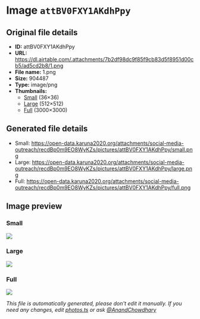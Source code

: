 # Image `attBV0FXY1AKdhPpy`

## Original file details

- **ID:** attBV0FXY1AKdhPpy
- **URL:** https://dl.airtable.com/.attachments/7b2df98dc9f85f9cb83d5f8951d00cb5/ad5cd2b8/1.png
- **File name:** 1.png
- **Size:** 904487
- **Type:** image/png
- **Thumbnails:**
  - [Small](https://dl.airtable.com/.attachmentThumbnails/fbe75056882ea4a7b1f4c7eb10f7899f/a78b2f2f) (36×36)
  - [Large](https://dl.airtable.com/.attachmentThumbnails/e18fb72bc3d1fe53ed86bc07ad464335/bdf466b9) (512×512)
  - [Full](https://dl.airtable.com/.attachmentThumbnails/b3676c715dca395fdc2539ba555421a2/d1227551) (3000×3000)

## Generated file details

- Small: https://open-data.karuna2020.org/attachments/social-media-outreach/recdBp0m9EO8WyKZs/pictures/attBV0FXY1AKdhPpy/small.png
- Large: https://open-data.karuna2020.org/attachments/social-media-outreach/recdBp0m9EO8WyKZs/pictures/attBV0FXY1AKdhPpy/large.png
- Full: https://open-data.karuna2020.org/attachments/social-media-outreach/recdBp0m9EO8WyKZs/pictures/attBV0FXY1AKdhPpy/full.png

## Image preview

### Small

![](https://open-data.karuna2020.org/attachments/social-media-outreach/recdBp0m9EO8WyKZs/pictures/attBV0FXY1AKdhPpy/small.png)

### Large

![](https://open-data.karuna2020.org/attachments/social-media-outreach/recdBp0m9EO8WyKZs/pictures/attBV0FXY1AKdhPpy/large.png)

### Full

![](https://open-data.karuna2020.org/attachments/social-media-outreach/recdBp0m9EO8WyKZs/pictures/attBV0FXY1AKdhPpy/full.png)

_This file is automatically generated, please don't edit it manually. If you need any changes, edit [photos.ts](/photos.ts) or ask [@AnandChowdhary](https://github.com/AnandChowdhary)_
